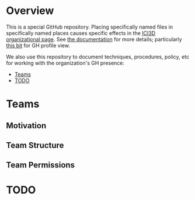 # Overview

This is a special GitHub repository. Placing specifically named files in specifically named places causes specific effects in the [ICI3D organizational page](https://github.com/orgs/ICI3D). See [the documentation](https://docs.github.com/en/organizations) for more details; particularly [this bit](https://docs.github.com/en/organizations/collaborating-with-groups-in-organizations/customizing-your-organizations-profile) for GH profile view.

We also use this repository to document techniques, procedures, policy, etc for working with the organization's GH presence:
 - [Teams](#teams)
 - [TODO](#todo)

# Teams

## Motivation

## Team Structure

## Team Permissions

# TODO
